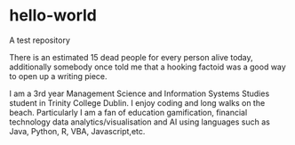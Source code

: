 # hello-world
A test repository

There is an estimated 15 dead people for every person alive today, additionally somebody once told me that a hooking factoid was a good way to open up a writing piece. 

I am a 3rd year Management Science and Information Systems Studies student in Trinity College Dublin. I enjoy coding and long walks on the beach. Particularly I am a fan of education gamification, financial technology data analytics/visualisation and AI using languages such as Java, Python, R, VBA, Javascript,etc. 
